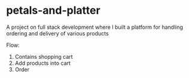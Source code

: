 # petals-and-platter
A project on full stack development where I built a platform for handling ordering and delivery of various products

Flow:
1. Contains shopping cart
2. Add products into cart
3. Order